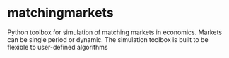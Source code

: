 # matchingmarkets
Python toolbox for simulation of matching markets in economics. Markets can be single period or dynamic. The simulation toolbox is built to be flexible to user-defined algorithms
